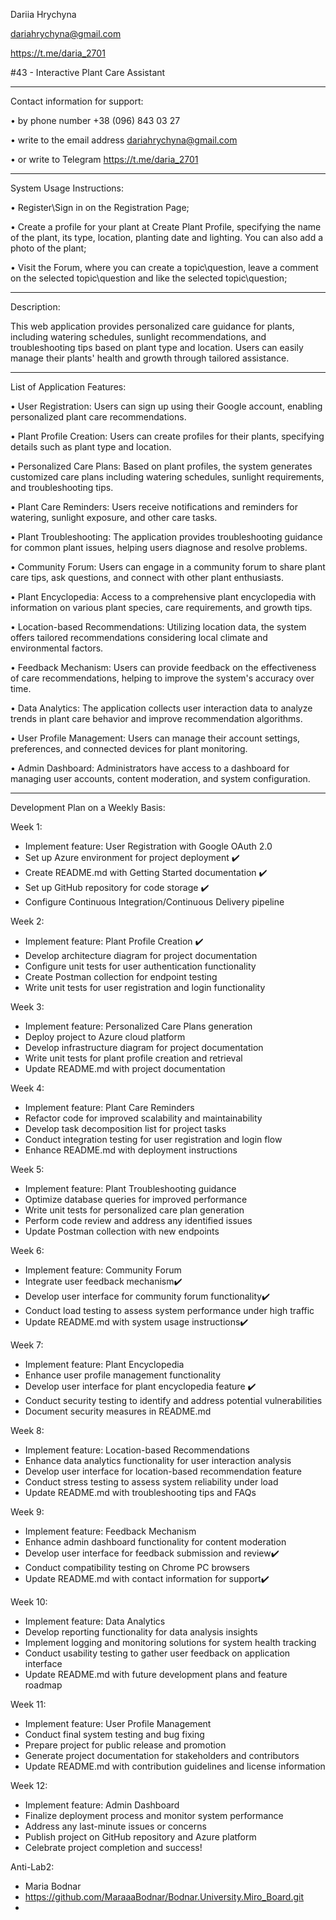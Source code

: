 Dariia Hrychyna

dariahrychyna@gmail.com

https://t.me/daria_2701



#43 - Interactive Plant Care Assistant

____________________________________________________________________________
Contact information for support:

• by phone number +38 (096) 843 03 27

• write to the email address dariahrychyna@gmail.com

• or write to Telegram https://t.me/daria_2701



____________________________________________________________________________
System Usage Instructions:

• Register\Sign in on the Registration Page;

• Create a profile for your plant at Create Plant Profile, specifying the name of the plant, its type, location, planting date and lighting. You can also add a photo of the plant;

• Visit the Forum, where you can create a topic\question, leave a comment on the selected topic\question and like the selected topic\question;
____________________________________________________________________________



Description:

This web application provides personalized care guidance for plants, including watering schedules, sunlight recommendations, and troubleshooting tips based on plant type and location. Users can easily manage their plants' health and growth through tailored assistance.


____________________________________________________________________________

List of Application Features:

• User Registration: Users can sign up using their Google account, enabling personalized plant care recommendations.

• Plant Profile Creation: Users can create profiles for their plants, specifying details such as plant type and location.

• Personalized Care Plans: Based on plant profiles, the system generates customized care plans including watering schedules, sunlight requirements, and troubleshooting tips.

• Plant Care Reminders: Users receive notifications and reminders for watering, sunlight exposure, and other care tasks.

• Plant Troubleshooting: The application provides troubleshooting guidance for common plant issues, helping users diagnose and resolve problems.

• Community Forum: Users can engage in a community forum to share plant care tips, ask questions, and connect with other plant enthusiasts.

• Plant Encyclopedia: Access to a comprehensive plant encyclopedia with information on various plant species, care requirements, and growth tips.

• Location-based Recommendations: Utilizing location data, the system offers tailored recommendations considering local climate and environmental factors.

• Feedback Mechanism: Users can provide feedback on the effectiveness of care recommendations, helping to improve the system's accuracy over time.

• Data Analytics: The application collects user interaction data to analyze trends in plant care behavior and improve recommendation algorithms.

• User Profile Management: Users can manage their account settings, preferences, and connected devices for plant monitoring.

• Admin Dashboard: Administrators have access to a dashboard for managing user accounts, content moderation, and system configuration.
____________________________________________________________________________



Development Plan on a Weekly Basis:

Week 1:
- Implement feature: User Registration with Google OAuth 2.0
- Set up Azure environment for project deployment ✔️
- Create README.md with Getting Started documentation ✔️
- Set up GitHub repository for code storage ✔️
- Configure Continuous Integration/Continuous Delivery pipeline

Week 2:
- Implement feature: Plant Profile Creation ✔️
- Develop architecture diagram for project documentation
- Configure unit tests for user authentication functionality
- Create Postman collection for endpoint testing
- Write unit tests for user registration and login functionality

Week 3:
- Implement feature: Personalized Care Plans generation
- Deploy project to Azure cloud platform
- Develop infrastructure diagram for project documentation
- Write unit tests for plant profile creation and retrieval
- Update README.md with project documentation

Week 4:
- Implement feature: Plant Care Reminders
- Refactor code for improved scalability and maintainability
- Develop task decomposition list for project tasks
- Conduct integration testing for user registration and login flow
- Enhance README.md with deployment instructions

Week 5:
- Implement feature: Plant Troubleshooting guidance
- Optimize database queries for improved performance
- Write unit tests for personalized care plan generation
- Perform code review and address any identified issues
- Update Postman collection with new endpoints

Week 6:
- Implement feature: Community Forum
- Integrate user feedback mechanism✔️
- Develop user interface for community forum functionality✔️
- Conduct load testing to assess system performance under high traffic
- Update README.md with system usage instructions✔️

Week 7:
- Implement feature: Plant Encyclopedia
- Enhance user profile management functionality
- Develop user interface for plant encyclopedia feature ✔️
- Conduct security testing to identify and address potential vulnerabilities
- Document security measures in README.md

Week 8:
- Implement feature: Location-based Recommendations
- Enhance data analytics functionality for user interaction analysis
- Develop user interface for location-based recommendation feature
- Conduct stress testing to assess system reliability under load
- Update README.md with troubleshooting tips and FAQs

Week 9:
- Implement feature: Feedback Mechanism
- Enhance admin dashboard functionality for content moderation
- Develop user interface for feedback submission and review✔️
- Conduct compatibility testing on Chrome PC browsers
- Update README.md with contact information for support✔️

Week 10:
- Implement feature: Data Analytics
- Develop reporting functionality for data analysis insights
- Implement logging and monitoring solutions for system health tracking
- Conduct usability testing to gather user feedback on application interface
- Update README.md with future development plans and feature roadmap

Week 11:
- Implement feature: User Profile Management
- Conduct final system testing and bug fixing
- Prepare project for public release and promotion
- Generate project documentation for stakeholders and contributors
- Update README.md with contribution guidelines and license information

Week 12:
- Implement feature: Admin Dashboard
- Finalize deployment process and monitor system performance
- Address any last-minute issues or concerns
- Publish project on GitHub repository and Azure platform
- Celebrate project completion and success!

Anti-Lab2:
- Maria Bodnar
- https://github.com/MaraaaBodnar/Bodnar.University.Miro_Board.git
-

